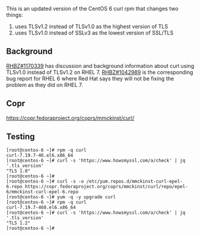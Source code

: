 This is an updated version of the CentOS 6 curl rpm that changes two things:

1. uses TLSv1.2 instead of TLSv1.0 as the highest version of TLS
2. uses TLSv1.0 instead of SSLv3 as the lowest version of SSL/TLS


Background
----------
[RHBZ#1170339](https://bugzilla.redhat.com/show_bug.cgi?id=1170339) has
discussion and background information about curl using TLSv1.0 instead of
TLSv1.2 on
RHEL 7. [RHBZ#1042989](https://bugzilla.redhat.com/show_bug.cgi?id=1042989) is
the corresponding bug report for RHEL 6 where Red Hat says they will not be
fixing the problem as they did on RHEL 7.


Copr
----
https://copr.fedoraproject.org/coprs/mmckinst/curl/


Testing
-------
```
[root@centos-6 ~]# rpm -q curl
curl-7.19.7-46.el6.x86_64
[root@centos-6 ~]# curl -s 'https://www.howsmyssl.com/a/check' | jq '.tls_version'
"TLS 1.0"
[root@centos-6 ~]#
[root@centos-6 ~]# curl -s -o /etc/yum.repos.d/mmckinst-curl-epel-6.repo https://copr.fedoraproject.org/coprs/mmckinst/curl/repo/epel-6/mmckinst-curl-epel-6.repo
[root@centos-6 ~]# yum -q -y upgrade curl
[root@centos-6 ~]# rpm -q curl
curl-7.19.7-460.el6.x86_64
[root@centos-6 ~]# curl -s 'https://www.howsmyssl.com/a/check' | jq '.tls_version'
"TLS 1.2"
[root@centos-6 ~]#
```
